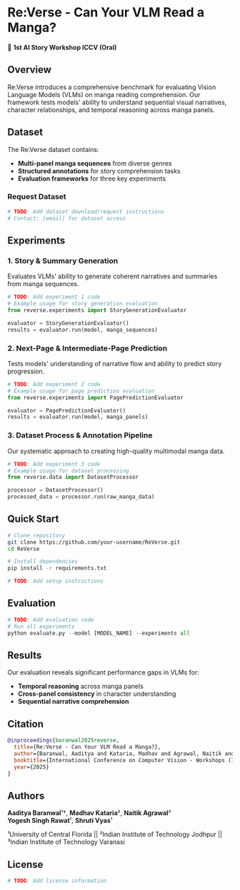 # Re:Verse - Can Your VLM Read a Manga?

📄 **1st AI Story Workshop ICCV (Oral)**

## Overview

Re:Verse introduces a comprehensive benchmark for evaluating Vision Language Models (VLMs) on manga reading comprehension. Our framework tests models' ability to understand sequential visual narratives, character relationships, and temporal reasoning across manga panels.

## Dataset

The Re:Verse dataset contains:

- **Multi-panel manga sequences** from diverse genres
- **Structured annotations** for story comprehension tasks
- **Evaluation frameworks** for three key experiments

### Request Dataset

```bash
# TODO: Add dataset download/request instructions
# Contact: [email] for dataset access
```

## Experiments

### 1. Story & Summary Generation

Evaluates VLMs' ability to generate coherent narratives and summaries from manga sequences.

```python
# TODO: Add experiment 1 code
# Example usage for story generation evaluation
from reverse.experiments import StoryGenerationEvaluator

evaluator = StoryGenerationEvaluator()
results = evaluator.run(model, manga_sequences)
```

### 2. Next-Page & Intermediate-Page Prediction

Tests models' understanding of narrative flow and ability to predict story progression.

```python
# TODO: Add experiment 2 code  
# Example usage for page prediction evaluation
from reverse.experiments import PagePredictionEvaluator

evaluator = PagePredictionEvaluator()
results = evaluator.run(model, manga_panels)
```

### 3. Dataset Process & Annotation Pipeline

Our systematic approach to creating high-quality multimodal manga data.

```python
# TODO: Add experiment 3 code
# Example usage for dataset processing
from reverse.data import DatasetProcessor

processor = DatasetProcessor()
processed_data = processor.run(raw_manga_data)
```

## Quick Start

```bash
# Clone repository
git clone https://github.com/your-username/ReVerse.git
cd ReVerse

# Install dependencies
pip install -r requirements.txt

# TODO: Add setup instructions
```

## Evaluation

```python
# TODO: Add evaluation code
# Run all experiments
python evaluate.py --model [MODEL_NAME] --experiments all
```

## Results

Our evaluation reveals significant performance gaps in VLMs for:

- **Temporal reasoning** across manga panels
- **Cross-panel consistency** in character understanding
- **Sequential narrative comprehension**

## Citation

```bibtex
@inproceedings{baranwal2025reverse,
  title={Re:Verse - Can Your VLM Read a Manga?},
  author={Baranwal, Aaditya and Kataria, Madhav and Agrawal, Naitik and Rawat, Yogesh Singh and Vyas, Shruti},
  booktitle={International Conference on Computer Vision - Workshops (ICCV-W)},
  year={2025}
}
```

## Authors

**Aaditya Baranwal**¹†, **Madhav Kataria**², **Naitik Agrawal**³  
**Yogesh Singh Rawat**¹, **Shruti Vyas**¹

¹University of Central Florida || ²Indian Institute of Technology Jodhpur || ³Indian Institute of Technology Varanasi

## License

```bash
# TODO: Add license information
```
